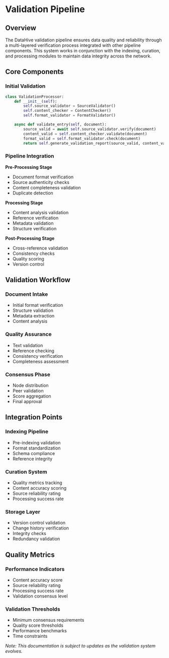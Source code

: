 # Validation Pipeline

## Overview

The DataHive validation pipeline ensures data quality and reliability through a multi-layered verification process integrated with other pipeline components. This system works in conjunction with the indexing, curation, and processing modules to maintain data integrity across the network.

## Core Components

### Initial Validation
```python
class ValidationProcessor:
    def __init__(self):
        self.source_validator = SourceValidator()
        self.content_checker = ContentChecker()
        self.format_validator = FormatValidator()

    async def validate_entry(self, document):
        source_valid = await self.source_validator.verify(document)
        content_valid = self.content_checker.validate(document)
        format_valid = self.format_validator.check(document)
        return self.generate_validation_report(source_valid, content_valid, format_valid)
```

### Pipeline Integration

**Pre-Processing Stage**
- Document format verification
- Source authenticity checks
- Content completeness validation
- Duplicate detection

**Processing Stage**
- Content analysis validation
- Reference verification
- Metadata validation
- Structure verification

**Post-Processing Stage**
- Cross-reference validation
- Consistency checks
- Quality scoring
- Version control

## Validation Workflow

### Document Intake
- Initial format verification
- Structure validation
- Metadata extraction
- Content analysis

### Quality Assurance
- Text validation
- Reference checking
- Consistency verification
- Completeness assessment

### Consensus Phase
- Node distribution
- Peer validation
- Score aggregation
- Final approval

## Integration Points

### Indexing Pipeline
- Pre-indexing validation
- Format standardization
- Schema compliance
- Reference integrity

### Curation System
- Quality metrics tracking
- Content accuracy scoring
- Source reliability rating
- Processing success rate

### Storage Layer
- Version control validation
- Change history verification
- Integrity checks
- Redundancy validation

## Quality Metrics

### Performance Indicators
- Content accuracy score
- Source reliability rating
- Processing success rate
- Validation consensus level

### Validation Thresholds
- Minimum consensus requirements
- Quality score thresholds
- Performance benchmarks
- Time constraints

*Note: This documentation is subject to updates as the validation system evolves.*
